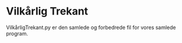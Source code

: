 # Vilkårlig Trekant

VilkårligTrekant.py er den samlede og forbedrede fil for vores samlede program.
